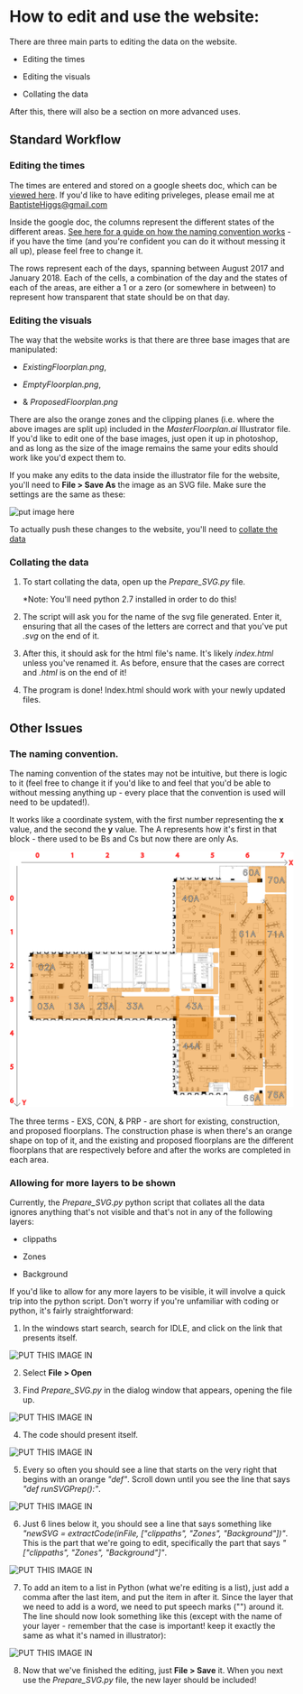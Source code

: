 # How to edit and use the website:

There are three main parts to editing the data on the website.

 - Editing the times

 - Editing the visuals

 - Collating the data

After this, there will also be a section on more advanced uses.

## Standard Workflow


### Editing the times

The times are entered and stored on a google sheets doc, which can be [viewed here](https://docs.google.com/spreadsheets/d/1Np-BOM5_Jr6B4Obx_9ls0JlX0vd-i1pDeVKMYbUYA_s/edit?usp=sharing). If you'd like to have editing priveleges, please email me at BaptisteHiggs@gmail.com

Inside the google doc, the columns represent the different states of the different areas. [See here for a guide on how the naming convention works](#namingConvention) - if you have the time (and you're confident you can do it without messing it all up), please feel free to change it.

The rows represent each of the days, spanning between August 2017 and January 2018. Each of the cells, a combination of the day and the states of each of the areas, are either a 1 or a zero (or somewhere in between) to represent how transparent that state should be on that day.


### Editing the visuals

The way that the website works is that there are three base images that are manipulated:

 - *ExistingFloorplan.png*,
 
 - *EmptyFloorplan.png*,
 
 - & *ProposedFloorplan.png*

There are also the orange zones and the clipping planes (i.e. where the above images are split up) included in the *MasterFloorplan.ai* Illustrator file. If you'd like to edit one of the base images, just open it up in photoshop, and as long as the size of the image remains the same your edits should work like you'd expect them to.

If you make any edits to the data inside the illustrator file for the website, you'll need to **File > Save As** the image as an SVG file. Make sure the settings are the same as these:

![put image here](SVGsettings.png)

To actually push these changes to the website, you'll need to [collate the data](#collateData)

### <a name="collateData">Collating the data</a>

1. To start collating the data, open up the *Prepare_SVG.py* file.

   *Note: You'll need python 2.7 installed in order to do this!
   
2. The script will ask you for the name of the svg file generated. Enter it, ensuring that all the cases of the letters are correct and that you've put *.svg* on the end of it.

3. After this, it should ask for the html file's name. It's likely *index.html* unless you've renamed it. As before, ensure that the cases are correct and *.html* is on the end of it!

4. The program is done! Index.html should work with your newly updated files.


## Other Issues

### <a name="namingConvention">The naming convention.</a>

The naming convention of the states may not be intuitive, but there is logic to it (feel free to change it if you'd like to and feel that you'd be able to without messing anything up - every place that the convention is used will need to be updated!). 

It works like a coordinate system, with the first number representing the **x** value, and the second the **y** value. The A represents how it's first in that block - there used to be Bs and Cs but now there are only As.

![Missing Image](doc_images/MasterFloorplan_Example.png)

The three terms - EXS, CON, & PRP - are short for existing, construction, and proposed floorplans. The construction phase is when there's an orange shape on top of it, and the existing and proposed floorplans are the different floorplans that are respectively before and after the works are completed in each area. 


### Allowing for more layers to be shown

Currently, the *Prepare_SVG.py* python script that collates all the data ignores anything that's not visible and that's not in any of the following layers:

 - clippaths
 
 - Zones
 
 - Background
 
If you'd like to allow for any more layers to be visible, it will involve a quick trip into the python script. Don't worry if you're unfamiliar with coding or python, it's fairly straightforward:

1. In the windows start search, search for IDLE, and click on the link that presents itself.

![PUT THIS IMAGE IN](windowsstartsearchforIDLE.png)

2. Select **File > Open**

3. Find *Prepare_SVG.py* in the dialog window that appears, opening the file up.

![PUT THIS IMAGE IN](selectingtheprepare_SVGpyfile.png)

4. The code should present itself.

![PUT THIS IMAGE IN](imageofcode.png)

5. Every so often you should see a line that starts on the very right that begins with an orange *"def"*. Scroll down until you see the line that says *"def runSVGPrep():"*.

![PUT THIS IMAGE IN](imageofdefrunSVGPreplineofcode.png)

6. Just 6 lines below it, you should see a line that says something like *"newSVG = extractCode(inFile, ["clippaths", "Zones", "Background"])"*. This is the part that we're going to edit, specifically the part that says *"["clippaths", "Zones", "Background"]"*.

![PUT THIS IMAGE IN](imageoflisteditlineofcode.png)

7. To add an item to a list in Python (what we're editing is a list), just add a comma after the last item, and put the item in after it. Since the layer that we need to add is a word, we need to put speech marks ("") around it. The line should now look something like this (except with the name of your layer - remember that the case is important! keep it exactly the same as what it's named in illustrator):

![PUT THIS IMAGE IN](imageofeditedlineofcode.png)

8. Now that we've finished the editing, just **File > Save** it. When you next use the *Prepare_SVG.py* file, the new layer should be included!














